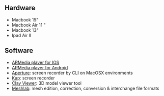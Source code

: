## Hardware ##
* Macbook 15"
* Macbook Air 11 "
* Macbook 13"
* Ipad Air II

## Software ##
* [ARMedia player for IOS](https://itunes.apple.com/ar/app/armedia-player/id502524441?mt=8)
* [ARMedia player for Android](https://play.google.com/store/apps/details?id=com.inglobetechnologies.armedia.player)
* [Aperture](https://github.com/wulkano/aperture): screen recorder by CLI on MacOSX environments
* [Kap](https://github.com/wulkano/kap): screen recorder
* [Clay Viewer](https://github.com/pissang/clay-viewer): 3D model viewer tool
* [Meshlab](https://github.com/cnr-isti-vclab/meshlab/releases/): mesh edition, correction, conversion & interchange file formats